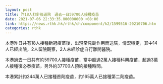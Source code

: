 ```yaml
---
layout: post
title: 昨18人打針後送院　過去一日59700人接種疫苗
date: 2021-07-06 22:33:35.000000000 +08:00
link: https://news.rthk.hk/rthk/ch/component/k2/1599516-20210706.htm
categories: rthk
---
```


本港昨日共有18人接種新冠疫苗後，出現常見副作用而送院，情況穩定，其中14人已經出院，2人留院觀察，2人未經診症自行離開醫院。

本港過去一日共有約59700人接種疫苗，當中超過2萬人接種科興疫苗，超過3萬人接種復必泰疫苗，另外約37700人預約接種時間。

本港累計約244萬人已接種首劑疫苗，約165萬人已接種第二劑疫苗。
